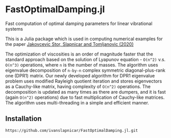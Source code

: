# FastOptimalDamping.jl

Fast computation of optimal damping parameters for linear vibrational systems

This is a Julia package which is used in computing numerical examples for the paper
[Jakovcevic Stor, Slapnicar and Tomljanovic (2020)][JST2020]


[JST2020]: http://xxx "Nevena Jakovcevic Stor, Ivan Slapnicar and Zoran Tomljanovic, 'Fast computation of optimal damping parameters for linear vibrational systems', 2020"

The optimization of viscosities is an order of magnitude faster that the standard approach based on the solution of Lyapunov equation - `O(n^2)` v.s. `O(n^3)` operations, where `n` is the number of masses.
The algorithm uses eigenvalue decomposition of `n-by-n` complex symmetric diagonal-plus-rank one (DPR1) matrix.
Our newly developed algorithm for DPR1 eigenvalue problem uses modified Rayleigh quotient iteration and stores eigenvectors as a Cauchy-like matrix, having complexity of `O(n^2)` operations.
The decomposition is updated as many times as there are dumpers, and it is fast (again `O(n^2)` operations) due to fast multiplication of Cauchy-like matrices.
The algorithm uses multi-threading in a simple and efficient manner.

## Installation

`https://github.com/ivanslapnicar/FastOptimalDamping.jl.git`

